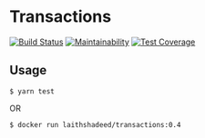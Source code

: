 # Transactions

[![Build Status](https://img.shields.io/github/workflow/status/laithshadeed/transactions/test?style=flat-square)](https://github.com/laithshadeed/transactions/actions?query=workflow%3Atest)
[![Maintainability](https://api.codeclimate.com/v1/badges/55a3e6dd8a051162becf/maintainability)](https://codeclimate.com/github/laithshadeed/transactions/maintainability)
[![Test Coverage](https://api.codeclimate.com/v1/badges/55a3e6dd8a051162becf/test_coverage)](https://codeclimate.com/github/laithshadeed/transactions/test_coverage)

## Usage

```
$ yarn test
```

OR

```
$ docker run laithshadeed/transactions:0.4
```
